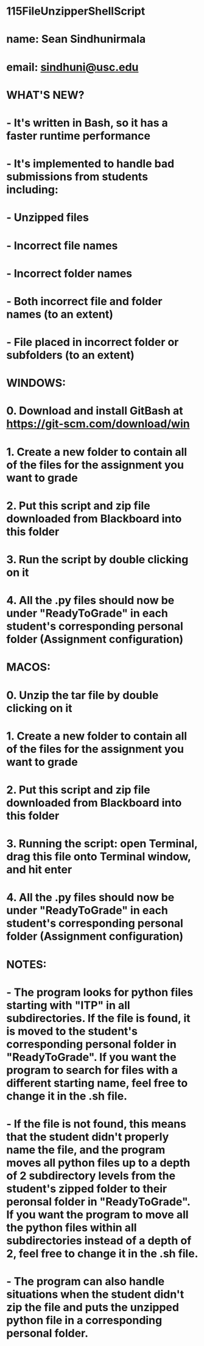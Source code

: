 # 115FileUnzipperShellScript

#   name:   Sean Sindhunirmala                                                                  #
#   email:  sindhuni@usc.edu                                                                    #
#                                                                                               #
#   WHAT'S NEW?                                                                                 #
#   - It's written in Bash, so it has a faster runtime performance                              #
#   - It's implemented to handle bad submissions from students including:                       #
#       - Unzipped files                                                                        #
#       - Incorrect file names                                                                  #
#       - Incorrect folder names                                                                #
#       - Both incorrect file and folder names (to an extent)                                   #
#       - File placed in incorrect folder or subfolders (to an extent)                          #
#                                                                                               #
#   WINDOWS:                                                                                    #
#   0. Download and install GitBash at https://git-scm.com/download/win							            #
#	  1. Create a new folder to contain all of the files for the assignment you want to grade     #
#   2. Put this script and zip file downloaded from Blackboard into this folder                 #
#   3. Run the script by double clicking on it                                                  #
#   4. All the .py files should now be under "ReadyToGrade" in each student's corresponding personal folder (Assignment configuration) #
#                                                                                               #
#   MACOS:                                                                                      #
#   0. Unzip the tar file by double clicking on it								                      				#
#	  1. Create a new folder to contain all of the files for the assignment you want to grade     #
#   2. Put this script and zip file downloaded from Blackboard into this folder                 #
#   3. Running the script: open Terminal, drag this file onto Terminal window, and hit enter    #
#   4. All the .py files should now be under "ReadyToGrade" in each student's corresponding personal folder (Assignment configuration)  #                                     
#                                                                                               #
#   NOTES:                                                                                      #
#   - The program looks for python files starting with "ITP" in all subdirectories. If the file is found, it is moved to the student's corresponding personal folder in "ReadyToGrade". If you want the program to search for files with a different starting name, feel free to change it in the .sh file. #
# - If the file is not found, this means that the student didn't properly name the file, and the program moves all python files up to a depth of 2 subdirectory levels from the student's zipped folder to their peronsal folder in "ReadyToGrade". If you want the program to move all the python files within all subdirectories instead of a depth of 2, feel free to change it in the .sh file.	#
#   - The program can also handle situations when the student didn't zip the file and puts the unzipped python file in a corresponding personal folder. #
